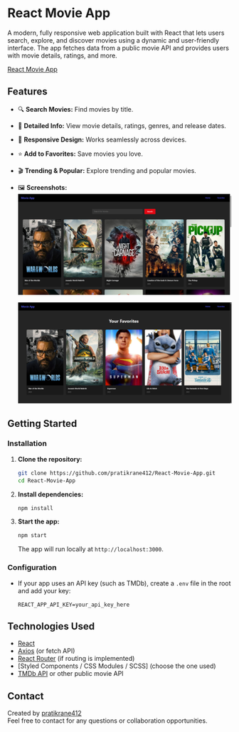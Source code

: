 # React Movie App

A modern, fully responsive web application built with React that lets users search, explore, and discover movies using a dynamic and user-friendly interface. The app fetches data from a public movie API and provides users with movie details, ratings, and more.

[React Movie App](https://pratik-react-movie-app.netlify.app/)

## Features

- 🔍 **Search Movies:** Find movies by title.
- 📄 **Detailed Info:** View movie details, ratings, genres, and release dates.
- 📱 **Responsive Design:** Works seamlessly across devices.
- ⭐ **Add to Favorites:** Save movies you love.
- 🎬 **Trending & Popular:** Explore trending and popular movies.
- 🖼️ **Screenshots:**  
  ![Homepage](public/screenshots/homepage.png)
  
  ![Favoritepage](public/screenshots/favorite.png)
  

## Getting Started

### Installation

1. **Clone the repository:**
   ```bash
   git clone https://github.com/pratikrane412/React-Movie-App.git
   cd React-Movie-App
   ```

2. **Install dependencies:**
   ```bash
   npm install
   ```

3. **Start the app:**
   ```bash
   npm start
   ```
   The app will run locally at `http://localhost:3000`.

### Configuration

- If your app uses an API key (such as TMDb), create a `.env` file in the root and add your key:
  ```
  REACT_APP_API_KEY=your_api_key_here
  ```

## Technologies Used

- [React](https://react.dev/)
- [Axios](https://axios-http.com/) (or fetch API)
- [React Router](https://reactrouter.com/) (if routing is implemented)
- [Styled Components / CSS Modules / SCSS] (choose the one used)
- [TMDb API](https://www.themoviedb.org/documentation/api) or other public movie API


## Contact

Created by [pratikrane412](https://github.com/pratikrane412)  
Feel free to contact for any questions or collaboration opportunities.
